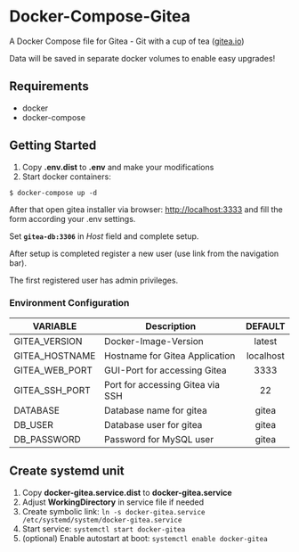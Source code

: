 # Docker-Compose-Gitea

A Docker Compose file for Gitea - Git with a cup of tea ([gitea.io](https://gitea.io))

Data will be saved in separate docker volumes to enable easy upgrades!

## Requirements

* docker
* docker-compose

## Getting Started

1. Copy **.env.dist** to **.env** and make your modifications
2. Start docker containers:
```
$ docker-compose up -d
```

After that open gitea installer via browser: [http://localhost:3333](http://localhost:3333) and fill the form according your .env settings. 

Set **`gitea-db:3306`** in _Host_ field and complete setup.

After setup is completed register a new user (use link from the navigation bar).

The first registered user has admin privileges.


### Environment Configuration

| VARIABLE              | Description                       | DEFAULT       |
| ----------------------|-----------------------------------|:-------------:|               
|GITEA_VERSION          | Docker-Image-Version              |latest         |
|GITEA_HOSTNAME         | Hostname for Gitea Application    |localhost      |
|GITEA_WEB_PORT         | GUI-Port for accessing Gitea      |3333           |
|GITEA_SSH_PORT         | Port for accessing Gitea via SSH  |22             |
|DATABASE               | Database name for gitea           |gitea          |
|DB_USER                | Database user for gitea           |gitea          |
|DB_PASSWORD            | Password for MySQL user           |gitea          |


## Create systemd unit
1. Copy **docker-gitea.service.dist** to **docker-gitea.service**
1. Adjust **WorkingDirectory** in service file if needed
1. Create symbolic link: ``ln -s docker-gitea.service /etc/systemd/system/docker-gitea.service``
1. Start service: ``systemctl start docker-gitea``
1. (optional) Enable autostart at boot: ``systemctl enable docker-gitea``
